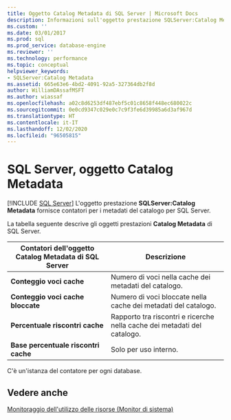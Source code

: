 ```yaml
---
title: Oggetto Catalog Metadata di SQL Server | Microsoft Docs
description: Informazioni sull'oggetto prestazione SQLServer:Catalog Metadata, che fornisce contatori per i metadati del catalogo per SQL Server.
ms.custom: ''
ms.date: 03/01/2017
ms.prod: sql
ms.prod_service: database-engine
ms.reviewer: ''
ms.technology: performance
ms.topic: conceptual
helpviewer_keywords:
- SQLServer:Catalog Metadata
ms.assetid: 665e63e6-4bd2-4091-92a5-327364db2f8d
author: WilliamDAssafMSFT
ms.author: wiassaf
ms.openlocfilehash: a02c8d6253df487ebf5c01c8658f448ec680022c
ms.sourcegitcommit: 0e0cd9347c029e0c7c9f3fe6d39985a6d3af967d
ms.translationtype: HT
ms.contentlocale: it-IT
ms.lasthandoff: 12/02/2020
ms.locfileid: "96505815"
---
```

# <a name="sql-server-catalog-metadata-object"></a>SQL Server, oggetto Catalog Metadata
 [!INCLUDE [SQL Server](../../includes/applies-to-version/sqlserver.md)]
L'oggetto prestazione **SQLServer:Catalog Metadata** fornisce contatori per i metadati del catalogo per SQL Server.

La tabella seguente descrive gli oggetti prestazioni **Catalog Metadata** di SQL Server.


|**Contatori dell'oggetto Catalog Metadata di SQL Server**|Descrizione|  
|-------------|-----------------|  
|**Conteggio voci cache**|Numero di voci nella cache dei metadati del catalogo.|
|**Conteggio voci cache bloccate**|Numero di voci bloccate nella cache dei metadati del catalogo.|
|**Percentuale riscontri cache**|Rapporto tra riscontri e ricerche nella cache dei metadati del catalogo.|
|**Base percentuale riscontri cache**|Solo per uso interno.|

C'è un'istanza del contatore per ogni database.

## <a name="see-also"></a>Vedere anche  
[Monitoraggio dell'utilizzo delle risorse (Monitor di sistema)](../../relational-databases/performance-monitor/monitor-resource-usage-system-monitor.md)
